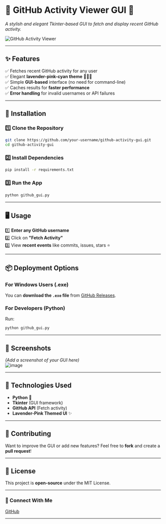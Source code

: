 # **🌸 GitHub Activity Viewer GUI 🌸**  
_A stylish and elegant Tkinter-based GUI to fetch and display recent GitHub activity._  

![GitHub Activity Viewer](https://via.placeholder.com/1000x300/FFC0CB/000000?text=GitHub+Activity+Viewer)  

---

## **✨ Features**
✅ Fetches recent GitHub activity for any user  
✅ Elegant **lavender-pink-cyan theme** 🌸💜💙  
✅ Simple **GUI-based** interface (no need for command-line)  
✅ Caches results for **faster performance**  
✅ **Error handling** for invalid usernames or API failures  

---

## **📌 Installation**
### **1️⃣ Clone the Repository**
```sh
git clone https://github.com/your-username/github-activity-gui.git
cd github-activity-gui
```

### **2️⃣ Install Dependencies**  
```sh
pip install -r requirements.txt
```

### **3️⃣ Run the App**  
```sh
python github_gui.py
```

---

## **🖥️ Usage**
1️⃣ **Enter any GitHub username**  
2️⃣ Click on **"Fetch Activity"**  
3️⃣ View **recent events** like commits, issues, stars ⭐  

---

## **📦 Deployment Options**
### **For Windows Users (.exe)**
You can **download the `.exe` file** from [GitHub Releases](https://github.com/your-username/github-activity-gui/releases).  

### **For Developers (Python)**
Run:
```sh
python github_gui.py
```

---

## **💜 Screenshots**  
_(Add a screenshot of your GUI here)_  
![image](https://github.com/user-attachments/assets/8958cfa5-1aa7-4437-8321-d60a2894b699)

---

## **🔧 Technologies Used**
- **Python** 🐍  
- **Tkinter** (GUI framework)  
- **GitHub API** (Fetch activity)  
- **Lavender-Pink Themed UI** ✨  

---

## **🌟 Contributing**
Want to improve the GUI or add new features? Feel free to **fork** and create a **pull request**!  

---

## **📜 License**
This project is **open-source** under the MIT License.  

---

### **💌 Connect With Me**
[GitHub](https://github.com/yuktaa-gaikwad) 

---
